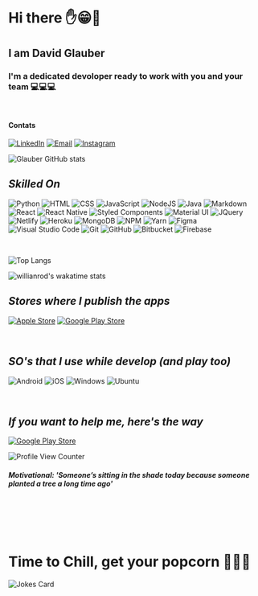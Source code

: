 # Hi there ✋😁🤚
## I am David Glauber ##

### I'm a dedicated devoloper ready to work with you and your team  💻💻💻 ###

<br/>

#### **Contats** ####
[![LinkedIn](https://img.shields.io/badge/LinkedIn-0077B5?style=for-the-badge&logo=linkedin&logoColor=white)](https://www.linkedin.com/in/david-glauber-1b1961191/)
[![Email](https://img.shields.io/badge/Microsoft_Outlook-0078D4?style=for-the-badge&logo=microsoft-outlook&logoColor=white)](mailto:davidglauber2010@hotmail.com)
[![Instagram](https://img.shields.io/badge/Instagram-E4405F?style=for-the-badge&logo=instagram&logoColor=white)](https://www.instagram.com/glauber.david/)


![Glauber GitHub stats](https://github-readme-stats.vercel.app/api?username=davidglauber&count_private=true&show_icons=true&theme=onedark)






## ***Skilled On*** ##
![Python](https://img.shields.io/badge/Python-3776AB?style=for-the-badge&logo=python&logoColor=white)
![HTML](https://img.shields.io/badge/HTML-239120?style=for-the-badge&logo=html5&logoColor=white)
![CSS](https://img.shields.io/badge/CSS-239120?&style=for-the-badge&logo=css3&logoColor=white)
![JavaScript](https://img.shields.io/badge/JavaScript-F7DF1E?style=for-the-badge&logo=javascript&logoColor=black)
![NodeJS](https://img.shields.io/badge/Node.js-43853D?style=for-the-badge&logo=node.js&logoColor=white)
![Java](https://img.shields.io/badge/Java-ED8B00?style=for-the-badge&logo=java&logoColor=white)
![Markdown](https://img.shields.io/badge/Markdown-000000?style=for-the-badge&logo=markdown&logoColor=white)
![React](https://img.shields.io/badge/React-20232A?style=for-the-badge&logo=react&logoColor=61DAFB)
![React Native](https://img.shields.io/badge/React_Native-20232A?style=for-the-badge&logo=react&logoColor=61DAFB)
![Styled Components](https://img.shields.io/badge/styled--components-DB7093?style=for-the-badge&logo=styled-components&logoColor=white)
![Material UI](https://img.shields.io/badge/Material--UI-0081CB?style=for-the-badge&logo=material-ui&logoColor=white)
![JQuery](	https://img.shields.io/badge/jQuery-0769AD?style=for-the-badge&logo=jquery&logoColor=white)
![Netlify](https://img.shields.io/badge/Netlify-00C7B7?style=for-the-badge&logo=netlify&logoColor=white)
![Heroku](https://img.shields.io/badge/Heroku-430098?style=for-the-badge&logo=heroku&logoColor=white)
![MongoDB](https://img.shields.io/badge/MongoDB-4EA94B?style=for-the-badge&logo=mongodb&logoColor=white)
![NPM](https://img.shields.io/badge/NPM-%23000000.svg?style=for-the-badge&logo=npm&logoColor=white)
![Yarn](https://img.shields.io/badge/yarn-%232C8EBB.svg?style=for-the-badge&logo=yarn&logoColor=white)
![Figma](https://img.shields.io/badge/figma-%23F24E1E.svg?style=for-the-badge&logo=figma&logoColor=white)
![Visual Studio Code](https://img.shields.io/badge/Visual%20Studio%20Code-0078d7.svg?style=for-the-badge&logo=visual-studio-code&logoColor=white)
![Git](https://img.shields.io/badge/git-%23F05033.svg?style=for-the-badge&logo=git&logoColor=white)
![GitHub](https://img.shields.io/badge/github-%23121011.svg?style=for-the-badge&logo=github&logoColor=white)
![Bitbucket](https://img.shields.io/badge/bitbucket-%230047B3.svg?style=for-the-badge&logo=bitbucket&logoColor=white)
![Firebase](https://img.shields.io/badge/firebase-%23039BE5.svg?style=for-the-badge&logo=firebase)

<br/>

![Top Langs](https://github-readme-stats.vercel.app/api/top-langs/?username=davidglauber&layout=compact)

![willianrod's wakatime stats](https://github-readme-stats.vercel.app/api/wakatime?username=willianrod&layout=compact)
## ___Stores where I publish the apps___ ##
[![Apple Store](https://img.shields.io/badge/App_Store-0D96F6?style=for-the-badge&logo=app-store&logoColor=white)](https://www.apple.com/br/store)
[![Google Play Store](https://img.shields.io/badge/Google_Play-414141?style=for-the-badge&logo=google-play&logoColor=white)](https://play.google.com/store)

<br/>

## ***SO's that I use while develop (and play too)*** ##

![Android](https://img.shields.io/badge/Android-3DDC84?style=for-the-badge&logo=android&logoColor=white)
![iOS](https://img.shields.io/badge/iOS-000000?style=for-the-badge&logo=ios&logoColor=white)
![Windows](https://img.shields.io/badge/Windows-0078D6?style=for-the-badge&logo=windows&logoColor=white)
![Ubuntu](https://img.shields.io/badge/Ubuntu-E95420?style=for-the-badge&logo=ubuntu&logoColor=white)

<br/> 

## *If you want to help me, here's the way* ##

[![Google Play Store](https://img.shields.io/badge/PayPal-00457C?style=for-the-badge&logo=paypal&logoColor=white)](https://www.paypal.com/donate?business=7NRWXDBSAU64S&no_recurring=0&item_name=I+helped+you%2C+thank+you+to+help+me+%3A%29&currency_code=USD)

![Profile View Counter](https://komarev.com/ghpvc/?username=davidglauber)

##### *Motivational: 'Someone’s sitting in the shade today because someone planted a tree a long time ago'* #####

<br/>
<br/> 
<br/> 
<br/> 

# **Time to Chill, get your popcorn 🍿🍿🍿** #

![Jokes Card](https://readme-jokes.vercel.app/api)
